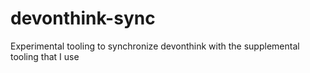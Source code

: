 # devonthink-sync
Experimental tooling to synchronize devonthink with the supplemental tooling that I use
